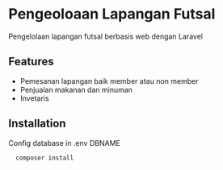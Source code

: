 
# Pengeoloaan Lapangan Futsal

Pengelolaan lapangan futsal berbasis web dengan Laravel
## Features

- Pemesanan lapangan baik member atau non member
- Penjualan makanan dan minuman
- Invetaris


## Installation

Config database in .env DBNAME

```bash
  composer install
```
    

